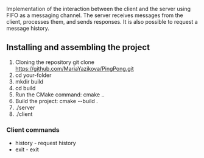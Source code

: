 Implementation of the interaction between the client and the server using FIFO as a messaging channel.
The server receives messages from the client, processes them, and sends responses. It is also possible to request a message history.

## Installing and assembling the project
1. Cloning the repository
git clone https://github.com/MariaYazikova/PingPong.git 
2. cd your-folder
3. mkdir build
4. cd build
5. Run the CMake command:
cmake .. 
6. Build the project:
cmake --build . 
7. ./server 
8. ./client

### Client commands 
* history - request history 
* exit - exit

